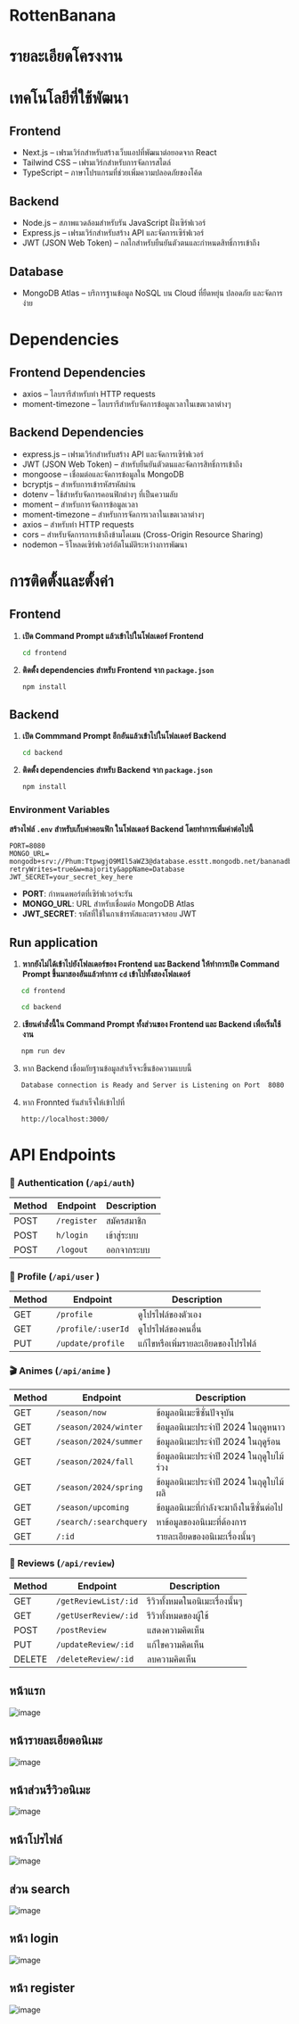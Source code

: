 # RottenBanana

# รายละเอียดโครงงาน


# เทคโนโลยีที่ใช้พัฒนา
## Frontend
- Next.js – เฟรมเวิร์กสำหรับสร้างเว็บแอปที่พัฒนาต่อยอดจาก React
- Tailwind CSS – เฟรมเวิร์กสำหรับการจัดการสไตล์
- TypeScript – ภาษาโปรแกรมที่ช่วยเพิ่มความปลอดภัยของโค้ด
## Backend
- Node.js – สภาพแวดล้อมสำหรับรัน JavaScript ฝั่งเซิร์ฟเวอร์
- Express.js – เฟรมเวิร์กสำหรับสร้าง API และจัดการเซิร์ฟเวอร์
- JWT (JSON Web Token) – กลไกสำหรับยืนยันตัวตนและกำหนดสิทธิ์การเข้าถึง
## Database
- MongoDB Atlas – บริการฐานข้อมูล NoSQL บน Cloud ที่ยืดหยุ่น ปลอดภัย และจัดการง่าย

# Dependencies
## Frontend Dependencies
- axios – ไลบรารีสำหรับทำ HTTP requests
- moment-timezone – ไลบรารีสำหรับจัดการข้อมูลเวลาในเขตเวลาต่างๆ
## Backend Dependencies
- express.js – เฟรมเวิร์กสำหรับสร้าง API และจัดการเซิร์ฟเวอร์
- JWT (JSON Web Token) – สำหรับยืนยันตัวตนและจัดการสิทธิ์การเข้าถึง
- mongoose – เชื่อมต่อและจัดการข้อมูลใน MongoDB
- bcryptjs – สำหรับการเข้ารหัสรหัสผ่าน
- dotenv – ใช้สำหรับจัดการคอนฟิกต่างๆ ที่เป็นความลับ
- moment – สำหรับการจัดการข้อมูลเวลา
- moment-timezone – สำหรับการจัดการเวลาในเขตเวลาต่างๆ
- axios – สำหรับทำ HTTP requests
- cors – สำหรับจัดการการเข้าถึงข้ามโดเมน (Cross-Origin Resource Sharing)
- nodemon – รีโหลดเซิร์ฟเวอร์อัตโนมัติระหว่างการพัฒนา

# การติดตั้งและตั้งค่า
## Frontend
1. **เปิด Command Prompt แล้วเข้าไปในโฟลเดอร์ Frontend**
   ```bash
   cd frontend
   ```

2. **ติดตั้ง dependencies สำหรับ Frontend จาก `package.json`**
   ```bash
   npm install
   ```

## Backend
1. **เปิด Commmand Prompt อีกอันแล้วเข้าไปในโฟลเดอร์ Backend**
   ```cmd
   cd backend
   ```

2. **ติดตั้ง dependencies สำหรับ Backend จาก `package.json`**
   ```cmd
   npm install
   ```
### Environment Variables
**สร้างไฟล์ `.env` สำหรับเก็บค่าคอนฟิก ในโฟลเดอร์ Backend โดยทำการเพิ่มค่าต่อไปนี้**
   ```text
   PORT=8080
   MONGO_URL= mongodb+srv://Phum:TtpwgjO9MIl5aWZ3@database.esstt.mongodb.net/bananadb?retryWrites=true&w=majority&appName=Database
   JWT_SECRET=your_secret_key_here
   ```
   - **PORT**: กำหนดพอร์ตที่เซิร์ฟเวอร์จะรัน
   - **MONGO_URL**: URL สำหรับเชื่อมต่อ MongoDB Atlas
   - **JWT_SECRET**: รหัสที่ใช้ในกาเข้ารหัสและตรวจสอบ JWT
## Run application
1. **หากยังไม่ได้เข้าไปยังโฟลเดอร์ของ Frontend และ Backend ให้ทำการเปิด Command Prompt ขึ้นมาสองอันแล้วทำการ `cd` เข้าไปทั้งสองโฟลเดอร์**
```cmd
   cd frontend
```
```cmd
   cd backend
```
2. **เขียนคำสั่งนี้ใน Command Prompt ทั้งส่วนของ Frontend และ Backend เพื่อเริ่มใช้งาน**
```cmd
   npm run dev
```
3. หาก Backend เชื่อมกัยฐานข้อมูลสำเร็จจะขึ้นข้อความแบบนี้
```cmd
   Database connection is Ready and Server is Listening on Port  8080
```
4. หาก Fronnted รันสำเร็จให้เข้าไปที่
```cmd
   http://localhost:3000/
```
# API Endpoints

### 🔐 Authentication (`/api/auth`)

| Method | Endpoint               | Description |
|--------|------------------------|-------------|
| POST   | `/register`   | สมัครสมาชิก |
| POST   | `h/login`      | เข้าสู่ระบบ |
| POST   | `/logout`     | ออกจากระบบ |

### 👤 Profile (`/api/user` )

| Method | Endpoint                     | Description |
|--------|------------------------------|-------------|
| GET    | `/profile`          | ดูโปรไฟล์ของตัวเอง |
| GET    | `/profile/:userId`  | ดูโปรไฟล์ของคนอื่น |
| PUT    | `/update/profile`   | แก้ไขหรือเพิ่มรายละเอียดของโปรไฟล์ |

### 🎬 Animes (`/api/anime` )

| Method | Endpoint                           | Description |
|--------|------------------------------------|-------------|
| GET    | `/season/now`           | ข้อมูลอนิเมะซีซั่นปัจจุบัน |
| GET    | `/season/2024/winter`   | ข้อมูลอนิเมะประจำปี 2024 ในฤดูหนาว |
| GET    | `/season/2024/summer`   | ข้อมูลอนิเมะประจำปี 2024 ในฤดูร้อน |
| GET    | `/season/2024/fall`     | ข้อมูลอนิเมะประจำปี 2024 ในฤดูใบไม้ร่วง |
| GET    | `/season/2024/spring`   | ข้อมูลอนิเมะประจำปี 2024 ในฤดูใบไม้ผลิ |
| GET    | `/season/upcoming`      | ข้อมูลอนิเมะที่กำลังจะมาถึงในซีซั่นต่อไป |
| GET    | `/search/:searchquery`  | หาข้อมูลของอนิเมะที่ต้องการ|
| GET    | `/:id`                  | รายละเอียดของอนิเมะเรื่องนั้นๆ |

### 📝 Reviews (`/api/review`)

| Method | Endpoint                          | Description |
|--------|-----------------------------------|-------------|
| GET    | `/getReviewList/:id`  | รีวิวทั้งหมดในอนิเมะเรื่องนั้นๆ |
| GET    | `/getUserReview/:id`  | รีวิวทั้งหมดของผู้ใช้ |
| POST   | `/postReview`         | แสดงความคิดเห็น |
| PUT    | `/updateReview/:id`   | แก้ไขความคิดเห็น |
| DELETE | `/deleteReview/:id`   | ลบความคิดเห็น |


## หน้าแรก
![image](frontend\public\bananaScore\หน้าแรก.png)

## หน้ารายละเอียดอนิเมะ
![image](frontend\public\bananaScore\หน้ารายละเอียดอนิเมะ.png)

## หน้าส่วนรีวิวอนิเมะ
![image](frontend\public\bananaScore\หน้าส่วนรีวิวอนิเมะ.png)

## หน้าโปรไฟล์
![image](frontend\public\bananaScore\หน้าโปรไฟล์.png)

## ส่วน search
![image](frontend\public\bananaScore\ส่วนsearch.png)

## หน้า login
![image](frontend\public\bananaScore\หน้าlogin.png)

## หน้า register
![image](frontend\public\bananaScore\หน้าregister.png)
